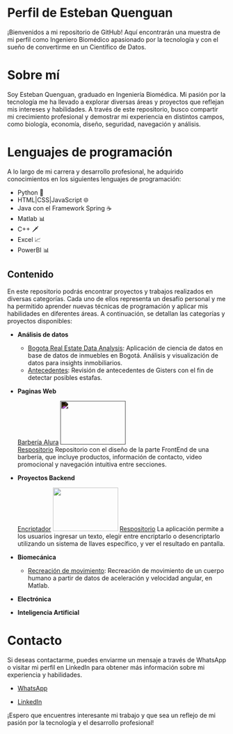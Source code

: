 # Perfil de Esteban Quenguan
¡Bienvenidos a mi repositorio de GitHub! Aquí encontrarán una muestra de mi perfil como Ingeniero Biomédico apasionado por la tecnología y con el sueño de convertirme en un Científico de Datos.

# Sobre mí
Soy Esteban Quenguan, graduado en Ingeniería Biomédica. Mi pasión por la tecnología me ha llevado a explorar diversas áreas y proyectos que reflejan mis intereses y habilidades. A través de este repositorio, busco compartir mi crecimiento profesional y demostrar mi experiencia en distintos campos, como biología, economía, diseño, seguridad, navegación y análisis.

# Lenguajes de programación
A lo largo de mi carrera y desarrollo profesional, he adquirido conocimientos en los siguientes lenguajes de programación:

- Python 🐍
- HTML|CSS|JavaScript 🌐
- Java con el Framework Spring ☕
- Matlab 📊
- C++ 🗡️
- Excel 📈
- PowerBI 📊
## Contenido

En este repositorio podrás encontrar proyectos y trabajos realizados en diversas categorías. Cada uno de ellos representa un desafío personal y me ha permitido aprender nuevas técnicas de programación y aplicar mis habilidades en diferentes áreas. A continuación, se detallan las categorías y proyectos disponibles:

- **Análisis de datos**
  * [Bogota Real Estate Data Analysis](https://github.com/Esteban12j/Bogota-Real-Estate-Data-Analysis.git): Aplicación de ciencia de datos en base de datos de inmuebles en Bogotá. Análisis y visualización de datos para insights inmobiliarios.
  * [Antecedentes](https://github.com/Esteban12j/Analisis_Verificaciones_Antecedentes.git): Revisión de antecedentes de Gisters con el fin de detectar posibles estafas. 

- **Paginas Web**

  [Barbería Alura](https://esteban12j.github.io/Barber-aAlura/) 
  <img src="https://img.freepik.com/vector-premium/barba-aislada-sobre-fondo-negro-elemento-diseno-ilustracion-vectorial_201926-1679.jpg" width="150" height="100" style="filter: invert(100%)">  
  [Respositorio](https://github.com/Esteban12j/Barber-aAlura.git) Repositorio con el diseño de la parte FrontEnd de una barbería, que incluye productos, información de contacto, video promocional y navegación intuitiva entre secciones. 

   <!-- - [Proyecto 2](enlace_al_repositorio): Descripción breve del proyecto. -->


- **Proyectos Backend**
   
   [Encriptador](https://esteban12j.github.io/encriptador/) 
   <img src="https://raw.githubusercontent.com/Esteban12j/encriptador/main/Imagenes/Buscando.png" width="150" height="100" >
    [Respositorio](https://github.com/Esteban12j/encriptador.git) La aplicación permite a los usuarios ingresar un texto, elegir entre encriptarlo o desencriptarlo utilizando un sistema de llaves específico, y ver el resultado en pantalla. 

  <!-- - [Proyecto 3](enlace_al_repositorio): Descripción breve del proyecto. -->

- **Biomecánica**
  - [Recreación de movimiento](https://github.com/Esteban12j/recrear_Movimiento.git): Recreación de movimiento de un cuerpo humano a partir de datos de aceleración y velocidad angular, en Matlab.

- **Electrónica**


- **Inteligencia Artificial**

# Contacto
Si deseas contactarme, puedes enviarme un mensaje a través de WhatsApp o visitar mi perfil en LinkedIn para obtener más información sobre mi experiencia y habilidades.

- [WhatsApp](https://api.whatsapp.com/send?phone=3026057345) 

- [LinkedIn](https://www.linkedin.com/in/esteban-quenguan/)

¡Espero que encuentres interesante mi trabajo y que sea un reflejo de mi pasión por la tecnología y el desarrollo profesional!

